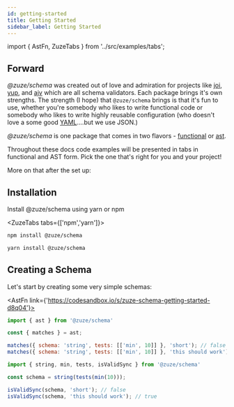 ```yaml
---
id: getting-started
title: Getting Started
sidebar_label: Getting Started
---
```


import { AstFn, ZuzeTabs } from '../src/examples/tabs';

## Forward

*@zuze/schema* was created out of love and admiration for projects like [joi](https://github.com/hapijs/joi), [yup](https://github.com/jquense/yup), and [ajv](https://github.com/epoberezkin/ajv) which are all schema validators. Each package brings it's own strengths. The strength (I hope) that `@zuze/schema` brings is that it's fun to use, whether you're somebody who likes to write functional code or somebody who likes to write highly reusable configuration (who doesn't love a some good [YAML](https://www.reddit.com/r/ProgrammerHumor/comments/9fhvyl/writing_yaml/)....but we use JSON.)

*@zuze/schema* is one package that comes in two flavors - [functional](https://en.wikipedia.org/wiki/Functional_programming) or [ast](https://en.wikipedia.org/wiki/Abstract_syntax_tree).

Throughout these docs code examples will be presented in tabs in functional and AST form. Pick the one that's right for you and your project!

More on that after the set up:

## Installation 

Install @zuze/schema using yarn or npm

<ZuzeTabs tabs={['npm','yarn']}>

```bash
npm install @zuze/schema
```

```bash
yarn install @zuze/schema
```

</ZuzeTabs>

## Creating a Schema

Let's start by creating some very simple schemas:

<AstFn link={'https://codesandbox.io/s/zuze-schema-getting-started-d8q04'}>

```js
import { ast } from '@zuze/schema'

const { matches } = ast;

matches({ schema: 'string', tests: [['min', 10]] }, 'short'); // false
matches({ schema: 'string', tests: [['min', 10]] }, 'this should work'); // true            
```

```js
import { string, min, tests, isValidSync } from '@zuze/schema'

const schema = string(tests(min(10)));

isValidSync(schema, 'short'); // false
isValidSync(schema, 'this should work'); // true            
```

</AstFn>
